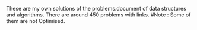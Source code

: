 These are my own solutions of the problems.document of data structures and algorithms.
There are around 450 problems with links.
#Note : Some of them are not Optimised.
